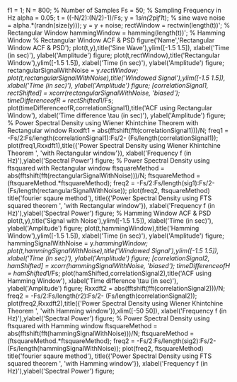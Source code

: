f1 = 1;
N = 800; % Number of Samples
Fs = 50; % Sampling Frequency in Hz
alpha = 0.05;
t = ((-N/2):(N/2)-1)/Fs;
y = 1*sin(2*pi*f1*t); % sine wave
noise = alpha.*(randn(size(y)));
y = y + noise;
rectWindow = rectwin(length(t))'; % Rectangular Window
hammingWindow = hamming(length(t))'; % Hamming Window
% Rectangular Window ACF & PSD
figure('Name','Rectangular Window ACF & PSD');
plot(t,y),title('Sine Wave'),ylim([-1.5 1.5]), xlabel('Time
(in sec)'), ylabel('Amplitude')
figure;
plot(t,rectWindow),title('Rectangular Window'),ylim([-1.5
1.5]), xlabel('Time (in sec)'), ylabel('Amplitude')
figure;
rectangularSignalWithNoise = y.*rectWindow;
plot(t,rectangularSignalWithNoise),title('Windowed
Signal'),ylim([-1.5 1.5]), xlabel('Time (in sec)'),
ylabel('Amplitude')
figure;
[correlationSignal1, rectShifted] =
xcorr(rectangularSignalWithNoise, 'biased');
timeDifferenceofR = rectShifted*1/Fs;
plot(timeDifferenceofR,correlationSignal1),title('ACF using
Rectangular Window'), xlabel('Time difference \tau (in
sec)'), ylabel('Amplitude')
figure;
% Power Spectral Density using Wiener Khintchine Theorem
with Rectangular window
Rxxdft1 = abs(fftshift(fft(correlationSignal1)))/N;
freq1 = -Fs/2:Fs/length(correlationSignal1):Fs/2-
(Fs/length(correlationSignal1));
plot(freq1,Rxxdft1),title({'Power Spectral Density using
Wiener Khintchine Theorem ', 'with Rectangular window'}),
xlabel('Frequency f (in Hz)'),ylabel('Spectral Power')
figure;
% Power Spectral Density using ftsquared with Rectangular
window
ftsquareMethod =
abs(fftshift(fft(rectangularSignalWithNoise)))/N;
ftsquareMethod = (ftsquareMethod.*ftsquareMethod);
freq2 = -Fs/2:Fs/length(sig1):Fs/2-
(Fs/length(rectangularSignalWithNoise));
plot(freq2, ftsquareMethod)
title('fourier sqaure method'), title({'Power Spectral
Density using FTS squared theorem ', 'with Rectangular
window'}), xlabel('Frequency f (in Hz)'),ylabel('Spectral
Power')
figure;
% Hamming Window ACF & PSD
plot(t,y),title('Signal with Noise'),ylim([-1.5 1.5]),
xlabel('Time (in sec)'), ylabel('Amplitude')
figure;
plot(t,hammingWindow),title('Hamming Window'),ylim([-1.5
1.5]), xlabel('Time (in sec)'), ylabel('Amplitude')
figure;
hammingSignalWithNoise = y.*hammingWindow;
plot(t,hammingSignalWithNoise),title('Windowed
Signal'),ylim([-1.5 1.5]), xlabel('Time (in sec)'),
ylabel('Amplitude')
figure;
[correlationSignal2, hamShifted] =
xcorr(hammingSignalWithNoise, 'biased');
timeDifferenceofH = hamShifted*1/Fs;
plot(hamShifted,correlationSignal2),title('ACF using
Hamming Window'), xlabel('Time difference \tau (in sec)'),
ylabel('Amplitude')
figure;
Rxxdft2 = abs(fftshift(fft(correlationSignal2)))/N;
freq2 = -Fs/2:Fs/length(r2):Fs/2-
(Fs/length(correlationSignal2));
plot(freq2,Rxxdft2),title({'Power Spectral Density using
Wiener Khintchine Theorem ', 'with Hamming
window'}),xlim([-50 50]), xlabel('Frequency f (in
Hz)'),ylabel('Spectral Power')
figure;
% Power Spectral Density using ftsquared with Hamming
window
ftsquareMethod =
abs(fftshift(fft(hammingSignalWithNoise)))/N;
ftsquareMethod = (ftsquareMethod.*ftsquareMethod);
freq2 = -Fs/2:Fs/length(sig2):Fs/2-
(Fs/length(hammingSignalWithNoise));
plot(freq2, ftsquareMethod)
title('fourier sqaure method'), title({'Power Spectral
Density using FTS squared theorem ', 'with Hamming
window'}), xlabel('Frequency f (in Hz)'),ylabel('Spectral
Power')
figure;
